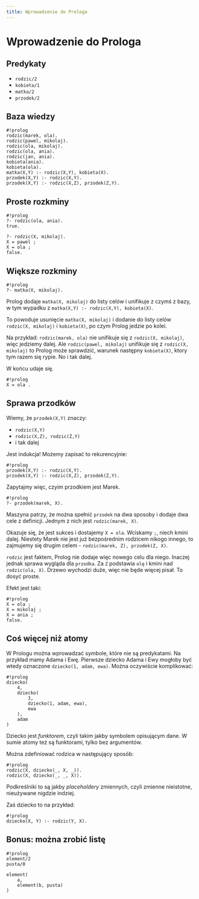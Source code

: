 ```yaml
---
title: Wprowadzenie do Prologa
---
```


# Wprowadzenie do Prologa #

## Predykaty ##
- `rodzic/2`
- `kobieta/1`
- `matka/2`
- `przodek/2`

## Baza wiedzy ##

    #!prolog
    rodzic(marek, ola).
    rodzic(pawel, mikolaj).
    rodzic(ola, mikolaj).
    rodzic(ola, ania).
    rodzic(jan, ania).
    kobieta(ania).
    kobieta(ola).
    matka(X,Y) :- rodzic(X,Y), kobieta(X).
    przodek(X,Y) :- rodzic(X,Y).
    przodek(X,Y) :- rodzic(X,Z), przodek(Z,Y).
    
## Proste rozkminy ##

    #!prolog
    ?- rodzic(ola, ania).
    true.
    
    ?- rodzic(X, mikolaj).
    X = pawel ;
    X = ola ;
    false.

## Większe rozkminy ##
    
    #!prolog
    ?- matka(X, mikolaj).
    
Prolog dodaje `matka(X, mikolaj)` do listy celów i unifikuje z czymś z bazy,
w tym wypadku z `matka(X,Y) :- rodzic(X,Y), kobieta(X)`.

To powoduje usunięcie `matka(X, mikolaj)` i dodanie do listy celów `rodzic(X, mikolaj)` i
`kobieta(X)`, po czym Prolog jedzie po kolei.

Na przykład: `rodzic(marek, ola)` nie unifikuje się z `rodzic(X, mikolaj)`, więc jedziemy
dalej. Ale `rodzic(pawel, mikolaj)` unifikuje się z `rodzic(X, mikolaj)` to Prolog może
sprawdzić, warunek następny `kobieta(X)`, ktory tym razem się rypie. No i tak dalej.

W końcu udaje się.
    
    #!prolog
    X = ola .

## Sprawa przodków ##

Wiemy, że `przodek(X,Y)` znaczy:

- `rodzic(X,Y)`
- `rodzic(X,Z), rodzic(Z,Y)`
- i tak dalej

Jest indukcja! Możemy zapisać to rekurencyjnie:

    #!prolog
    przodek(X,Y) :- rodzic(X,Y).
    przodek(X,Y) :- rodzic(X,Z), przodek(Z,Y).

Zapytajmy więc, czyim przodkiem jest Marek.

    #!prolog
    ?- przodek(marek, X).

Maszyna patrzy, że można spełnić `przodek` na dwa sposoby i dodaje dwa cele z definicji.
Jednym z nich jest `rodzic(marek, X)`.

Okazuje się, że jest sukces i dostajemy `X = ola`. Wciskamy `;`, niech kmini dalej.
Niestety Marek nie jest już bezpośrednim rodzicem nikogo innego, to zajmujemy się drugim
celem - `rodzic(marek, Z), przodek(Z, X)`.

`rodzic` jest faktem, Prolog nie dodaje więc nowego celu dla niego. Inaczej jednak sprawa
wygląda dla `przodka`. Za `Z` podstawia `olę` i kmini nad `rodzic(ola, X)`. 
Drzewo wychodzi duże, więc nie będe więcej pisał. To dosyć proste.

Efekt jest taki:
    
    #!prolog
    X = ola ;
    X = mikolaj ;
    X = ania ;
    false.

## Coś więcej niż atomy ##

W Prologu można wprowadzać symbole, które nie są predykatami. Na przykład mamy Adama
i Ewę. Pierwsze dziecko Adama i Ewy mogłoby być wtedy oznaczone `dziecko(1, adam, ewa)`.
Można oczywiście komplikować:
    
    #!prolog
    dziecko(
        4,
        dziecko(
            3,
            dziecko(1, adam, ewa),
            ewa
        ),
        adam
    )

Dziecko jest _funktorem_, czyli takim jakby symbolem opisującym dane. W sumie atomy też
są funktorami, tylko bez argumentów.

Można zdefiniować rodzica w następujący sposób:
    
    #!prolog
    rodzic(X, dziecko(_, X, _)).
    rodzic(X, dziecko(_, _, X)).

Podkreślniki to są jakby _placeholdery_ zmiennych, czyli zmienne nieistotne, nieużywane
nigdzie indziej.

Zaś dziecko to na przykład:
    
    #!prolog
    dziecko(X, Y) :- rodzic(Y, X).

## Bonus: można zrobić listę ##

    #!prolog
    element/2
    pusta/0

    element(
        a,
        element(b, pusta)
    )